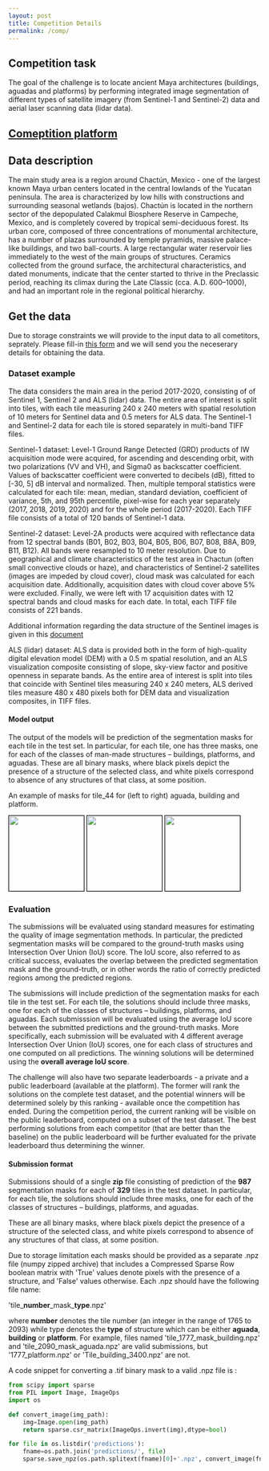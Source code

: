 ```yaml
---
layout: post
title: Competition Details
permalink: /comp/
---
```


## Competition task

The goal of the challenge is to locate ancient Maya architectures (buildings, aguadas and platforms) by performing integrated image segmentation of different types of satellite imagery (from Sentinel-1 and Sentinel-2) data and aerial laser scanning data (lidar data). 

## [Comeptition platform](https://competitions.codalab.org/competitions/30429)

## Data description
The main study area is a region around Chactún, Mexico - one of the largest known Maya urban centers located in the central lowlands of the Yucatan peninsula. The area is characterized by low hills with constructions and surrounding seasonal wetlands (bajos). Chactún is located in the northern sector of the depopulated Calakmul Biosphere Reserve in Campeche, Mexico, and is completely covered by tropical semi-deciduous forest. Its urban core, composed of three concentrations of monumental architecture, has a number of plazas surrounded by temple pyramids, massive palace-like buildings, and two ball-courts. A large rectangular water reservoir lies immediately to the west of the main groups of structures. Ceramics collected from the ground surface, the architectural characteristics, and dated monuments, indicate that the center started to thrive in the Preclassic period, reaching its climax during the Late Classic (cca. A.D. 600–1000), and had an important role in the regional political hierarchy.

## Get the data
Due to storage constraints we will provide to the input data to all cometitors, seprately. Please fill-in [this form](https://forms.gle/pycuAiAZoCkrgsyg8) and we will send you the neceserary details for obtaining the data.

### Dataset example
The data considers the main area in the period 2017-2020, consisting of of Sentinel 1, Sentinel 2 and ALS (lidar) data. The entire area of interest is split into tiles, with each tile measuring 240 x 240 meters with spatial resolution of 10 meters for Sentinel data and 0.5 meters for ALS data. The Sentinel-1 and Sentinel-2 data for each tile is stored separately in multi-band TIFF files.

Sentinel-1 dataset: Level-1 Ground Range Detected (GRD) products of IW acquisition mode were acquired, for ascending and descending orbit, with two polarizations (VV and VH), and Sigma0 as backscatter coefficient. Values of backscatter coefficient were converted to decibels (dB), fitted to [-30, 5] dB interval and normalized. Then, multiple temporal statistics were calculated for each tile: mean, median, standard deviation, coefficient of variance, 5th, and 95th percentile, pixel-wise for each year separately (2017, 2018, 2019, 2020) and for the whole period (2017-2020). Each TIFF file consists of a total of 120 bands of Sentinel-1 data.

Sentinel-2 dataset: Level-2A products were acquired with reflectance data from 12 spectral bands (B01, B02, B03, B04, B05, B06, B07, B08, B8A, B09, B11, B12). All bands were resampled to 10 meter resolution. Due to geographical and climate characteristics of the test area in Chactun (often small convective clouds or haze), and characteristics of Sentinel-2 satellites (images are impeded by cloud cover), cloud mask was calculated for each acquisition date. Additionally, acquisition dates with cloud cover above 5% were excluded. Finally, we were left with 17 acquisition dates with 12 spectral bands and cloud masks for each date. In total, each TIFF file consists of 221 bands.

Additional information regarding the data structure of the Sentinel images is given in this [document](https://biasvariancelabs.github.io/maya_challenge/res/S1%20and%20S2%20TIFF%20file%20structure.pdf)

ALS (lidar) dataset: ALS data is provided both in the form of high-quality digital elevation model (DEM) with a 0.5 m spatial resolution, and an ALS visualization composite consisting of slope, sky-view factor and positive openness in separate bands. As the entire area of interest is split into tiles that coincide with Sentinel tiles measuring 240 x 240 meters, ALS derived tiles measure 480 x 480 pixels both for DEM data and visualization composites, in TIFF files.

#### Model output

The output of the models will be prediction of the segmentation masks for each tile in the test set. In particular, for each tile, one has three masks, one for each of the classes of man-made structures – buildings, platforms, and aguadas. These are all binary masks, where black pixels depict the presence of a structure of the selected class, and white pixels correspond to absence of any structures of that class, at some position. 

An example of masks for tile_44 for (left to right) aguada, building and platform.

<kbd><img src="/maya_challenge/res/tile_44_mask_aguada.png" width="150" height="150" style="border: 1px solid #000" /></kbd>
<kbd><img src="/maya_challenge/res/tile_44_mask_building.png" width="150" height="150" style="border: 1px solid #000" /></kbd>
<kbd><img src="/maya_challenge/res/tile_44_mask_platform.png" width="150" height="150" style="border: 1px solid #000" /></kbd>




<!--
![tile_44_mask_aguada](/maya_challenge/res/tile_44_mask_aguada.png)
![tile_44_mask_platfrom](/maya_challenge/res/tile_44_mask_platform.png)
![tile_44_mask_building](/maya_challenge/res/tile_44_mask_building.png)
-->


### Evaluation

The submissions will be evaluated using standard measures for estimating the quality of image segmentation methods. In particular, the predicted segmentation masks will be compared to the ground-truth masks using Intersection Over Union (IoU) score. The IoU score, also referred to as critical success, evaluates the overlap between the predicted segmentation mask and the ground-truth, or in other words the ratio of correctly predicted regions among the predicted regions. 

The submissions will include prediction of the segmentation masks for each tile in the test set. For each tile, the solutions should include three masks, one for each of the classes of structures – buildings, platforms, and aguadas. Each submisssion will be evaluated using the average IoU score between the submitted predictions and the ground-truth masks. More specifically, each submission will be evaluated with 4 different average Intersection Over Union (IoU) scores, one for each class of structures and one computed on all predictions. The winning solutions will be determined using the **overall average IoU score**.

The challenge will also have two separate leaderboards - a private and a public leaderboard (available at the platform). The former will rank the solutions on the complete test dataset, and the potential winners will be determined solely by this ranking - available once the competition has ended. During the competition period, the current ranking will be visible on the public leaderboard, computed on a subset of the test dataset. The best performing solutions from each competitor (that are better than the baseline) on the public leaderboard will be further evaluated for the private leaderboard thus determining the winner. 

#### Submission format

Submissions should of a single **zip** file consisting of prediction of the **987** segmentation masks for each of **329** tiles in the test dataset. In particular, for each tile, the solutions should include three masks, one for each of the classes of structures – buildings, platforms, and aguadas.

These are all binary masks, where black pixels depict the presence of a structure of the selected class, and white pixels correspond to absence of any structures of that class, at some position.

Due to storage limitation each masks should be provided as a separate .npz file (numpy zipped archive) that includes a Compressed Sparse Row boolean matrix with 'True' values denote pixels with the presence of a structure, and 'False' values otherwise. Each .npz should have the following file name:

'tile\_**number**\_mask\_**type**.npz'

where **number** denotes the tile number (an integer in the range of 1765 to 2093) while type denotes the **type** of structure which can be either **aguada**, **building** or **platform**. For example, files named 'tile_1777_mask_building.npz' and 'tile_2090_mask_aguada.npz' are valid submissions, but '1777_platform.npz' or 'Tile_building_3400.npz' are not.

 

A code snippet for converting a .tif binary mask to a valid .npz file is :

```python
from scipy import sparse
from PIL import Image, ImageOps
import os

def convert_image(img_path):
    img=Image.open(img_path)
    return sparse.csr_matrix(ImageOps.invert(img),dtype=bool)

for file in os.listdir('predictions'):
    fname=os.path.join('predictions/', file)
    sparse.save_npz(os.path.splitext(fname)[0]+'.npz', convert_image(fname), compressed=True)
```
